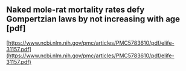 ## Naked mole-rat mortality rates defy Gompertzian laws by not increasing with age [pdf]
  
  [https://www.ncbi.nlm.nih.gov/pmc/articles/PMC5783610/pdf/elife-31157.pdf](https://www.ncbi.nlm.nih.gov/pmc/articles/PMC5783610/pdf/elife-31157.pdf)